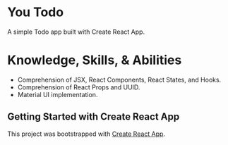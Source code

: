 # You Todo
A simple Todo app built with Create React App.

# Knowledge, Skills, & Abilities
- Comprehension of JSX, React Components, React States, and Hooks.
- Comprehension of React Props and UUID.
- Material UI implementation.

## Getting Started with Create React App

This project was bootstrapped with [Create React App](https://github.com/facebook/create-react-app).

